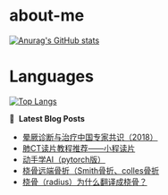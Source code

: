 # about-me
[![Anurag's GitHub stats](https://github-readme-stats.vercel.app/api?username=whitewatercn)](https://github.com/anuraghazra/github-readme-stats)

# Languages
[![Top Langs](https://github-readme-stats.vercel.app/api/top-langs/?username=whitewatercn)](https://github.com/anuraghazra/github-readme-stats)

📕 &nbsp;**Latest Blog Posts**
<!-- BLOG-POST-LIST:START -->
- [晕厥诊断与治疗中国专家共识（2018）](https://forum.beginner.center/t/topic/957/1)
- [肺CT读片教程推荐——小程读片](https://forum.beginner.center/t/topic/952/1)
- [动手学AI（pytorch版）](https://forum.beginner.center/t/topic/951/1)
- [桡骨远端骨折（Smith骨折、colles骨折](https://forum.beginner.center/t/topic/950/1)
- [桡骨（radius）为什么翻译成桡骨？](https://forum.beginner.center/t/topic/949/1)
<!-- BLOG-POST-LIST:END -->
